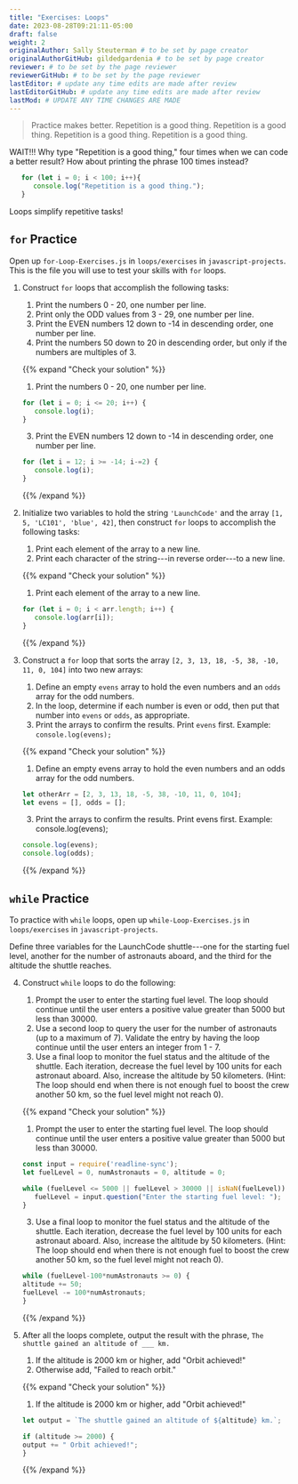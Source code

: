 ```yaml
---
title: "Exercises: Loops"
date: 2023-08-28T09:21:11-05:00
draft: false
weight: 2
originalAuthor: Sally Steuterman # to be set by page creator
originalAuthorGitHub: gildedgardenia # to be set by page creator
reviewer: # to be set by the page reviewer
reviewerGitHub: # to be set by the page reviewer
lastEditor: # update any time edits are made after review
lastEditorGitHub: # update any time edits are made after review
lastMod: # UPDATE ANY TIME CHANGES ARE MADE
---
```


> Practice makes better. Repetition is a good thing. Repetition is a good thing. Repetition is a good thing. Repetition is a good thing.

WAIT!!!  Why type "Repetition is a good thing," four times when we can code
a better result?  How about printing the phrase 100 times instead?

```js {linenos = true}
   for (let i = 0; i < 100; i++){
      console.log("Repetition is a good thing.");
   }
```

Loops simplify repetitive tasks!

## `for` Practice

Open up `for-Loop-Exercises.js` in `loops/exercises` in `javascript-projects`. This is the file you will use to test your skills with `for` loops.

1. Construct `for` loops that accomplish the following tasks:

   1. Print the numbers 0 - 20, one number per line.
   1. Print only the ODD values from 3 - 29, one number per line.
   1. Print the EVEN numbers 12 down to -14 in descending order, one number
      per line.
   1. Print the numbers 50 down to 20 in descending order, but only
      if the numbers are multiples of 3.

   {{% expand "Check your solution" %}}
   1. Print the numbers 0 - 20, one number per line.
   ```js
   for (let i = 0; i <= 20; i++) {
      console.log(i);
   }
   ```
   3. Print the EVEN numbers 12 down to -14 in descending order, one number per line.
   ```js
   for (let i = 12; i >= -14; i-=2) {
      console.log(i);
   }
   ```
   {{% /expand %}}

1. Initialize two variables to hold the string `'LaunchCode'` and the array
   `[1, 5, 'LC101', 'blue', 42]`, then construct `for` loops to accomplish
   the following tasks:

   1. Print each element of the array to a new line.
   1. Print each character of the string---in reverse order---to a new line.

   {{% expand "Check your solution" %}}
   1. Print each element of the array to a new line.
   ```js
   for (let i = 0; i < arr.length; i++) {
      console.log(arr[i]);
   }
   ```
   {{% /expand %}}

1. Construct a `for` loop that sorts the array
   `[2, 3, 13, 18, -5, 38, -10, 11, 0, 104]` into two new arrays:

   1. Define an empty `evens` array to hold the even numbers and an `odds`
      array for the odd numbers.
   1. In the loop, determine if each number is even or odd, then put that
      number into `evens` or `odds`, as appropriate.
   1. Print the arrays to confirm the results. Print `evens` first. Example:
      `console.log(evens);`

   {{% expand "Check your solution" %}}
   1. Define an empty evens array to hold the even numbers and an odds array for the odd numbers.
   ```js
   let otherArr = [2, 3, 13, 18, -5, 38, -10, 11, 0, 104];
   let evens = [], odds = [];
   ```
   3. Print the arrays to confirm the results. Print evens first. Example: console.log(evens);
   ```js
   console.log(evens);
   console.log(odds);
   ```
   {{% /expand %}}

## `while` Practice

To practice with `while` loops, open up `while-Loop-Exercises.js` in `loops/exercises` in `javascript-projects`.

Define three variables for the LaunchCode shuttle---one for the starting
fuel level, another for the number of astronauts aboard, and the third for
the altitude the shuttle reaches.

4. Construct `while` loops to do the following:

   1. Prompt the user to enter the starting fuel level. The loop should continue until
      the user enters a positive value greater than 5000 but less than 30000.
   1. Use a second loop to query the user for the number of astronauts
      (up to a maximum of 7). Validate the entry by having the loop continue
      until the user enters an integer from 1 - 7.
   1. Use a final loop to monitor the fuel status and the altitude of the
      shuttle. Each iteration, decrease the fuel level by 100 units for each
      astronaut aboard. Also, increase the altitude by 50 kilometers. (Hint:
      The loop should end when there is not enough fuel to boost the crew
      another 50 km, so the fuel level might not reach 0).

   {{% expand "Check your solution" %}}
   1. Prompt the user to enter the starting fuel level. The loop should continue until the user enters a positive value greater than 5000 but less than 30000.
   ```js
   const input = require('readline-sync');
   let fuelLevel = 0, numAstronauts = 0, altitude = 0;

   while (fuelLevel <= 5000 || fuelLevel > 30000 || isNaN(fuelLevel)) {
      fuelLevel = input.question("Enter the starting fuel level: ");
   }
   ```
   3. Use a final loop to monitor the fuel status and the altitude of the shuttle. Each iteration, decrease the fuel level by 100 units for each astronaut aboard. Also, increase the altitude by 50 kilometers. (Hint: The loop should end when there is not enough fuel to boost the crew another 50 km, so the fuel level might not reach 0).
   ```js
   while (fuelLevel-100*numAstronauts >= 0) {
   altitude += 50;
   fuelLevel -= 100*numAstronauts;
   }
   ```
   {{% /expand %}}

5. After all the loops complete, output the result with the phrase, `The shuttle
   gained an altitude of ___ km.`

   1. If the altitude is 2000 km or higher, add "Orbit achieved!"
   1. Otherwise add, "Failed to reach orbit."

   {{% expand "Check your solution" %}}
   1. If the altitude is 2000 km or higher, add "Orbit achieved!"
   ```js
   let output = `The shuttle gained an altitude of ${altitude} km.`;

   if (altitude >= 2000) {
   output += " Orbit achieved!";
   }
   ```
   {{% /expand %}}